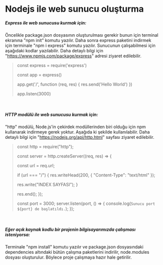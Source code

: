 # Nodejs ile web sunucu oluşturma
##### Express ile web sunucusu kurmak için:
Öncelikle package.json dosyasının oluşturulması gerekir bunun için terminal ekranına "npm init" komutu yazılır.
Daha sonra express paketini indirmek için terminale "npm i express" komutu yazılır.
Sunucunun çalışabilmesi için aşağıdaki kodlar yazılabilir. Daha detaylı bilgi için "https://www.npmjs.com/package/express" adresi ziyaret edilebilir.
> const express = require('express')
>
> const app = express()
>
> app.get('/', function (req, res) {
>   res.send('Hello World')
> })
>
> app.listen(3000)

&nbsp;
##### HTTP modülü ile web sunucusu kurmak için:
"http" modülü, Node.js'in çekirdek modüllerinden biri olduğu için npm kullanarak indirmeye gerek yoktur. Aşağıda ki şekilde kullanılabilir. Daha detaylı bilgi için "https://nodejs.org/api/http.html" sayfası ziyaret edilebilir.
> const http = require("http");
>
> const server = http.createServer((req, res) => {
>    
>  const url = req.url;
>
>  if (url === "/") {
>    res.writeHead(200, { "Content-Type": "text/html" });
>
>    res.write("INDEX SAYFASI");
>  }
>
>  res.end();
>});
>
>const port = 3000;
>server.listen(port, () => {
>  console.log(`Sunucu port ${port} de başlatıldı.`);
>});

&nbsp;
##### Eğer açık kaynak kodlu bir projenin bilgisayarımızda çalışması isteniyorsa:
Terminale "npm install" komutu yazılır ve package.json dosyasındaki dependencies altındaki bütün çalışma paketlerini indirilir, node.modules dosyası oluşturulur. Böylece proje çalışmaya hazır hale getirilir.